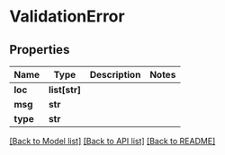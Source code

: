 # ValidationError


## Properties
Name | Type | Description | Notes
------------ | ------------- | ------------- | -------------
**loc** | **list[str]** |  | 
**msg** | **str** |  | 
**type** | **str** |  | 

[[Back to Model list]](../README.md#documentation-for-models) [[Back to API list]](../README.md#documentation-for-api-endpoints) [[Back to README]](../README.md)


